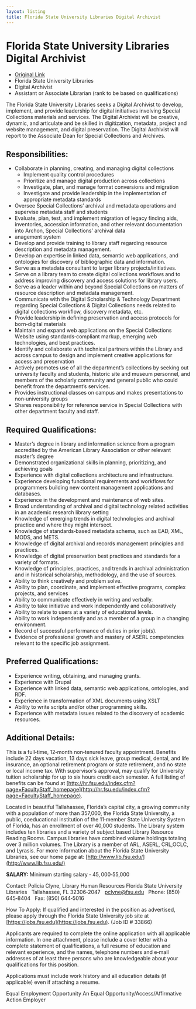 ```yaml
---
layout: listing
title: Florida State University Libraries Digital Archivist
---
```


# Florida State University Libraries Digital Archivist

*  [Original Link](http://www.lib.fsu.edu/files/pdfs/employment/Digital_Archivist.pdf)
*  Florida State University Libraries
*  Digital Archivist
*  Assistant or Associate Librarian (rank to be based on qualifications)

The Florida State University Libraries seeks a Digital Archivist to develop, implement, and provide leadership for digital initiatives involving Special Collections materials and services. The Digital Archivist will be creative, dynamic, and articulate and be skilled in digitization, metadata, project and website management, and digital preservation. The Digital Archivist will report to the Associate Dean for Special Collections and Archives.


## Responsibilities:
*  Collaborate in planning, creating, and managing digital collections
    *  Implement quality control procedures
    *  Prioritize and manage digital production across collections
    *  Investigate, plan, and manage format conversions and migration
    *  Investigate and provide leadership in the implementation of appropriate metadata standards
*  Oversee Special Collections’ archival and metadata operations and supervise metadata staff and students
*  Evaluate, plan, test, and implement migration of legacy finding aids, inventories, accession information, and other relevant documentation into Archon, Special Collections’ archival data
*  anagement system
*  Develop and provide training to library staff regarding resource description and metadata management.
*  Develop an expertise in linked data, semantic web applications, and ontologies for discovery of bibliographic data and information.
*  Serve as a metadata consultant to larger library projects/initiatives.
*  Serve on a library team to create digital collections workflows and to address improving discovery and access solutions for library users.
*  Serve as a leader within and beyond Special Collections on matters of resource description and metadata management.
*  Communicate with the Digital Scholarship & Technology Department regarding Special Collections & Digital Collections needs related to digital collections workflow, discovery metadata, etc.  
*  Provide leadership in defining preservation and access protocols for born‐digital materials  
*  Maintain and expand web applications on the Special Collections Website using standards‐compliant markup, emerging web technologies, and best practices.
*  Identify and collaborate with technical partners within the Library and across campus to design and implement creative applications for access and preservation
*  Actively promotes use of all the department’s collections by seeking out university faculty and students, historic site and museum personnel, and members of the scholarly community and general public who could benefit from the department’s services.
*  Provides instructional classes on campus and makes presentations to non‐university groups  
*  Shares responsibility for reference service in Special Collections with other department faculty and staff.


## Required Qualifications:
*  Master’s degree in library and information science from a program accredited by the American Library Association or other relevant master’s degree
*  Demonstrated organizational skills in planning, prioritizing, and achieving goals
*  Experience with digital collections architecture and infrastructure.
*  Experience developing functional requirements and workflows for programmers building new content management applications and databases.
*  Experience in the development and maintenance of web sites.
*  Broad understanding of archival and digital technology related activities in an academic research library setting
*  Knowledge of emerging trends in digital technologies and archival practice and where they might intersect.
*  Knowledge of standards‐based metadata schema, such as EAD, XML, MODS, and METS.
*  Knowledge of digital archival and records management principles and practices.
*  Knowledge of digital preservation best practices and standards for a variety of formats.
*  Knowledge of principles, practices, and trends in archival administration and in historical scholarship, methodology, and the use of sources.
*  Ability to think creatively and problem solve.
*  Ability to plan, coordinate, and implement effective programs, complex projects, and services
*  Ability to communicate effectively in writing and verbally.
*  Ability to take initiative and work independently and collaboratively  
*  Ability to relate to users at a variety of educational levels.
*  Ability to work independently and as a member of a group in a changing environment.
*  Record of successful performance of duties in prior job(s).
*  Evidence of professional growth and mastery of ASERL competencies relevant to the specific job assignment.


## Preferred Qualifications:
*  Experience writing, obtaining, and managing grants.
*  Experience with Drupal
*  Experience with linked data, semantic web applications, ontologies, and RDF.
*  Experience in transformation of XML documents using XSLT
*  Ability to write scripts and/or other programming skills.
*  Experience with metadata issues related to the discovery of academic resources.


## Additional Details:  
This is a full‐time, 12‐month non‐tenured faculty appointment. Benefits include 22 days vacation, 13 days sick leave, group medical, dental, and life insurance, an optional retirement program or state retirement, and no state or local income tax. With supervisor’s approval, may qualify for University tuition scholarship for up to six hours credit each semester. A full listing of benefits can be found at [http://hr.fsu.edu/index.cfm?page=FacultyStaff_homepage](http://hr.fsu.edu/index.cfm?page=FacultyStaff_homepage).

Located in beautiful Tallahassee, Florida’s capital city, a growing community with a population of more than 357,000, the Florida State University, a public, coeducational institution of the 11‐member State University System of Florida, has an enrollment of over 40,000 students. The Library system includes ten libraries and a variety of subject based Library Resource Reading Rooms. Campus libraries have combined volume holdings totaling over 3 million volumes. The Library is a member of ARL, ASERL, CRL,OCLC, and Lyrasis. For more information about the Florida State University Libraries, see our home page at: [http://www.lib.fsu.edu/](http://www.lib.fsu.edu/)


**SALARY:** Minimum starting salary ‐ $45,000‐$55,000


Contact:
Policia Clyne, Library Human Resources
Florida State University Libraries  
Tallahassee, FL 32306‐2047  
pclyne@fsu.edu  
Phone: (850) 645‐8404  
Fax: (850) 644‐5016


How To Apply:
If qualified and interested in the position as advertised, please apply through the Florida State University job site at [https://jobs.fsu.edu](https://jobs.fsu.edu). (Job ID # 33866)

Applicants are required to complete the online application with all applicable information. In one attachment, please include a cover letter with a complete statement of qualifications, a full resume of education and relevant experience, and the names, telephone numbers and e‐mail addresses of at least three persons who are knowledgeable about your qualifications for this position.  

Applications must include work history and all education details (if applicable) even if attaching a resume.  


Equal Employment Opportunity
An Equal Opportunity/Access/Affirmative Action Employer  